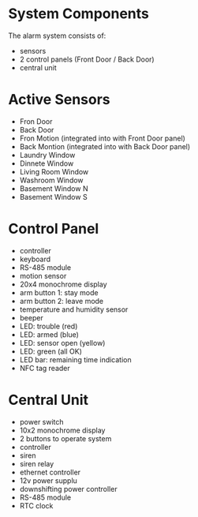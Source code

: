 
System Components
=================
The alarm system consists of:
- sensors
- 2 control panels (Front Door / Back Door)
- central unit


Active Sensors
==============
- Fron Door
- Back Door
- Fron Motion (integrated into with Front Door panel)
- Back Montion (integrated into with Back Door panel)
- Laundry Window
- Dinnete Window
- Living Room Window
- Washroom Window
- Basement Window N
- Basement Window S


Control Panel
=============
- controller
- keyboard
- RS-485 module
- motion sensor
- 20x4 monochrome display
- arm button 1: stay mode
- arm button 2: leave mode
- temperature and humidity sensor
- beeper
- LED: trouble (red)
- LED: armed (blue)
- LED: sensor open (yellow)
- LED: green (all OK)
- LED bar: remaining time indication
- NFC tag reader


Central Unit
============
- power switch
- 10x2 monochrome display
- 2 buttons to operate system
- controller
- siren
- siren relay
- ethernet controller
- 12v power supplu
- downshifting power controller
- RS-485 module
- RTC clock
